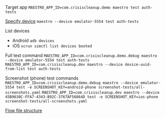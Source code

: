 Target app
`MAESTRO_APP_ID=com.crisiscleanup.demo maestro test auth-tests`

[Specify device](https://maestro.mobile.dev/advanced/specify-a-device)
`maestro --device emulator-5554 test auth-tests`

List devices

- Android `adb devices`
- iOS `xcrun simctl list devices booted`

Full test command
`MAESTRO_APP_ID=com.crisiscleanup.demo.debug maestro --device emulator-5554 test auth-tests`
`MAESTRO_APP_ID=com.crisiscleanup.dev maestro --device device-uuid-from-list test auth-tests`

Screenshot (phone) test commands
`MAESTRO_APP_ID=com.crisiscleanup.demo.debug maestro --device emulator-5554 test -e SCREENSHOT_KEY=android-phone screenshot-tests/all-screenshots.yaml`
`MAESTRO_APP_ID=com.crisiscleanup.dev maestro --device 45B9630C-FFA7-4343-B92C-3767AF56864D test -e SCREENSHOT_KEY=ios-phone screenshot-tests/all-screenshots.yaml`

[Flow file structure](https://maestro.mobile.dev/api-reference/configuration/flow-configuration)